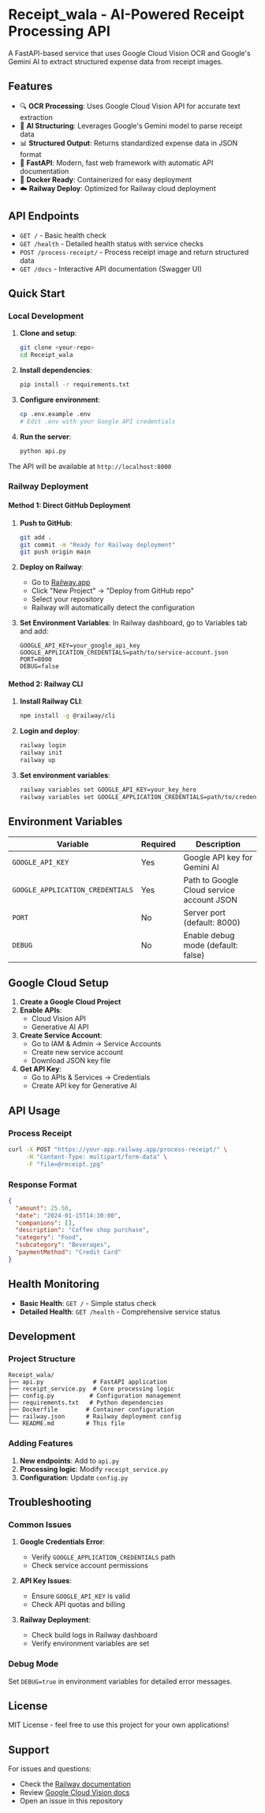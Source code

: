 # Receipt_wala - AI-Powered Receipt Processing API

A FastAPI-based service that uses Google Cloud Vision OCR and Google's Gemini AI to extract structured expense data from receipt images.

## Features

- 🔍 **OCR Processing**: Uses Google Cloud Vision API for accurate text extraction
- 🤖 **AI Structuring**: Leverages Google's Gemini model to parse receipt data
- 📊 **Structured Output**: Returns standardized expense data in JSON format
- 🚀 **FastAPI**: Modern, fast web framework with automatic API documentation
- 🐳 **Docker Ready**: Containerized for easy deployment
- ☁️ **Railway Deploy**: Optimized for Railway cloud deployment

## API Endpoints

- `GET /` - Basic health check
- `GET /health` - Detailed health status with service checks
- `POST /process-receipt/` - Process receipt image and return structured data
- `GET /docs` - Interactive API documentation (Swagger UI)

## Quick Start

### Local Development

1. **Clone and setup**:
   ```bash
   git clone <your-repo>
   cd Receipt_wala
   ```

2. **Install dependencies**:
   ```bash
   pip install -r requirements.txt
   ```

3. **Configure environment**:
   ```bash
   cp .env.example .env
   # Edit .env with your Google API credentials
   ```

4. **Run the server**:
   ```bash
   python api.py
   ```

The API will be available at `http://localhost:8000`

### Railway Deployment

#### Method 1: Direct GitHub Deployment

1. **Push to GitHub**:
   ```bash
   git add .
   git commit -m "Ready for Railway deployment"
   git push origin main
   ```

2. **Deploy on Railway**:
   - Go to [Railway.app](https://railway.app)
   - Click "New Project" → "Deploy from GitHub repo"
   - Select your repository
   - Railway will automatically detect the configuration

3. **Set Environment Variables**:
   In Railway dashboard, go to Variables tab and add:
   ```
   GOOGLE_API_KEY=your_google_api_key
   GOOGLE_APPLICATION_CREDENTIALS=path/to/service-account.json
   PORT=8000
   DEBUG=false
   ```

#### Method 2: Railway CLI

1. **Install Railway CLI**:
   ```bash
   npm install -g @railway/cli
   ```

2. **Login and deploy**:
   ```bash
   railway login
   railway init
   railway up
   ```

3. **Set environment variables**:
   ```bash
   railway variables set GOOGLE_API_KEY=your_key_here
   railway variables set GOOGLE_APPLICATION_CREDENTIALS=path/to/credentials.json
   ```

## Environment Variables

| Variable | Required | Description |
|----------|----------|-------------|
| `GOOGLE_API_KEY` | Yes | Google API key for Gemini AI |
| `GOOGLE_APPLICATION_CREDENTIALS` | Yes | Path to Google Cloud service account JSON |
| `PORT` | No | Server port (default: 8000) |
| `DEBUG` | No | Enable debug mode (default: false) |

## Google Cloud Setup

1. **Create a Google Cloud Project**
2. **Enable APIs**:
   - Cloud Vision API
   - Generative AI API
3. **Create Service Account**:
   - Go to IAM & Admin → Service Accounts
   - Create new service account
   - Download JSON key file
4. **Get API Key**:
   - Go to APIs & Services → Credentials
   - Create API key for Generative AI

## API Usage

### Process Receipt

```bash
curl -X POST "https://your-app.railway.app/process-receipt/" \
     -H "Content-Type: multipart/form-data" \
     -F "file=@receipt.jpg"
```

### Response Format

```json
{
  "amount": 25.50,
  "date": "2024-01-15T14:30:00",
  "companions": [],
  "description": "Coffee shop purchase",
  "category": "Food",
  "subcategory": "Beverages",
  "paymentMethod": "Credit Card"
}
```

## Health Monitoring

- **Basic Health**: `GET /` - Simple status check
- **Detailed Health**: `GET /health` - Comprehensive service status

## Development

### Project Structure

```
Receipt_wala/
├── api.py              # FastAPI application
├── receipt_service.py  # Core processing logic
├── config.py          # Configuration management
├── requirements.txt   # Python dependencies
├── Dockerfile        # Container configuration
├── railway.json      # Railway deployment config
└── README.md         # This file
```

### Adding Features

1. **New endpoints**: Add to `api.py`
2. **Processing logic**: Modify `receipt_service.py`
3. **Configuration**: Update `config.py`

## Troubleshooting

### Common Issues

1. **Google Credentials Error**:
   - Verify `GOOGLE_APPLICATION_CREDENTIALS` path
   - Check service account permissions

2. **API Key Issues**:
   - Ensure `GOOGLE_API_KEY` is valid
   - Check API quotas and billing

3. **Railway Deployment**:
   - Check build logs in Railway dashboard
   - Verify environment variables are set

### Debug Mode

Set `DEBUG=true` in environment variables for detailed error messages.

## License

MIT License - feel free to use this project for your own applications!

## Support

For issues and questions:
- Check the [Railway documentation](https://docs.railway.app)
- Review [Google Cloud Vision docs](https://cloud.google.com/vision/docs)
- Open an issue in this repository
